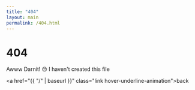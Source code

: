 ```yaml
---
title: "404"
layout: main
permalink: /404.html
---
```


# 404
Awww Darnit! 😒 I haven't created this file 

<a href="{{ "/" | baseurl }}" class="link hover-underline-animation">back</a>